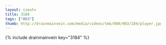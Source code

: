 ```yaml
--- 
layout: sieutv
title: 3184
tags: ["003"]
thumb: http://drainmainvein.com/media/videos/tmb/000/003/184/player.jpg
---
```

{% include drainmainvein key="3184" %} 
